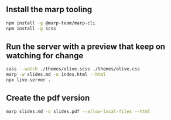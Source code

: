 ## Install the marp tooling

```bash
npm install -g @marp-team/marp-cli
npm install -g scss
```

## Run the server with a preview that keep on watching for change
```bash
sass --watch ./themes/olive.scss ./themes/olive.css
marp -w slides.md -o index.html --html
npx live-server .
```


## Create the pdf version 
```bash
marp slides.md -o slides.pdf --allow-local-files --html
```

